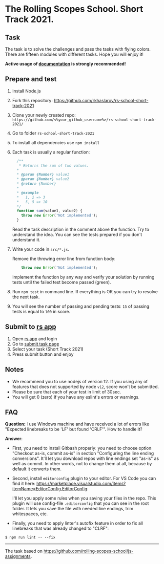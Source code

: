 # The Rolling Scopes School. Short Track 2021.

## Task
The task is to solve the challenges and pass the tasks with flying colors. There are fifteen modules with different tasks. 
Hope you will enjoy it!

**Active usage of [documentation](https://developer.mozilla.org/en-US/) is strongly recommended!**

## Prepare and test
1. Install Node.js
2. Fork this repository: https://github.com/rkhaslarov/rs-school-short-track-2021
3. Clone your newly created repo: `https://github.com/<%your_github_username%>/rs-school-short-track-2021/`
4. Go to folder `rs-school-short-track-2021`
5. To install all dependencies use `npm install`
6. Each task is usually a regular function:
    ```javascript
      /**
       * Returns the sum of two values.
      *
      * @param {Number} value1
      * @param {Number} value2
      * @return {Number}
      *
      * @example
      *   1, 2 => 3
      *   5, 5 => 10
      */
      function sum(value1, value2) {
        throw new Error('Not implemented');
      }
    ```
    Read the task description in the comment above the function. Try to understand the idea. You can see the tests prepared if you don't understand it.
7. Write your code in `src/*.js`.

    Remove the throwing error line from function body:
    ```javascript
        throw new Error('Not implemented'); 
    ```
    Implement the function by any way and verify your solution by running tests until the failed test become passed (green).
8. Run `npm test` in command line. If everything is OK you can try to resolve the next task.
9. You will see the number of passing and pending tests: `15` of passing tests is equal to `100` in score.

## Submit to [rs app](https://app.rs.school/)
1. Open [rs app](https://app.rs.school/) and login
2. Go to [submit task page](https://app.rs.school/course/student/auto-test?course=js-fe-2021Q1)
3. Select your task (Short Track 2021)
4. Press submit button and enjoy

## Notes
* We recommend you to use nodejs of version 12. If you using any of features that does not supported by node `v12`, score won't be submitted.
* Please be sure that each of your test in limit of 30sec.
* You will get 0 (zero) if you have any eslint's errors or warnings.

## FAQ
**Question:** I use Windows machine and have received a lot of errors like "Expected linebreaks to be 'LF' but found 'CRLF'". How to handle it?

**Answer**:
- First, you need to install Gitbash properly: you need to choose option "Checkout as-is, commit as-is" in section "Configuring the line ending conversions". It'll let you download repos with line endings set "as-is" as well as commit. In other words, not to change them at all, because by default it converts them.
- Second, install `editorconfig` plugin to your editor. For VS Code you can find it here:
https://marketplace.visualstudio.com/items?itemName=EditorConfig.EditorConfig

  I'll let you apply some rules when you saving your files in the repo. This plugin will use config-file `.editorconfig` that you can see in the root folder. It lets you save the file with needed line endings, trim whitespaces, etc.
- Finally, you need to apply linter's autofix feature in order to fix all linebreaks that was already changed to "CLRF":
```
$ npm run lint -- --fix
``` 

___
The task based on https://github.com/rolling-scopes-school/js-assignments.
